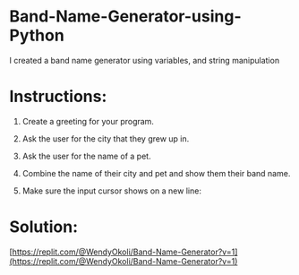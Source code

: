 # Band-Name-Generator-using-Python

I created a band name generator using variables, and string manipulation

# Instructions:

 1. Create a greeting for your program.

2. Ask the user for the city that they grew up in.

3. Ask the user for the name of a pet.

4. Combine the name of their city and pet and show them their band name.

5. Make sure the input cursor shows on a new line:

# Solution: 
[https://replit.com/@WendyOkoli/Band-Name-Generator?v=1](https://replit.com/@WendyOkoli/Band-Name-Generator?v=1)
